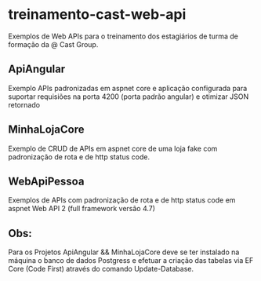 # treinamento-cast-web-api
Exemplos de Web APIs para o treinamento dos estagiários de turma de formação da @ Cast Group.

## ApiAngular
 Exemplo APIs padronizadas em aspnet core e aplicação configurada para suportar 
 requisiões na porta 4200 (porta padrão angular) e otimizar JSON retornado

 ## MinhaLojaCore
  Exemplo de CRUD de APIs em aspnet core de uma loja fake com padronização de rota e de http status code.
  
 ## WebApiPessoa
 Exemplos de APIs com padronização de rota e de http status code em aspnet Web API 2 (full framework versão 4.7) 
 
 ## Obs: 
 Para os Projetos ApiAngular && MinhaLojaCore deve se ter instalado na máquina o banco de dados Postgress 
 e efetuar a criação das tabelas via EF Core (Code First) através do comando Update-Database. 
